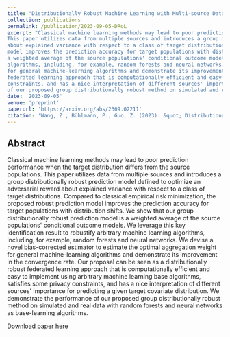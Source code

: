 ```yaml
---
title: "Distributionally Robust Machine Learning with Multi-source Data"
collection: publications
permalink: /publication/2023-09-05-DRoL
excerpt: "Classical machine learning methods may lead to poor prediction performance when the target distribution differs from the source populations. 
This paper utilizes data from multiple sources and introduces a group distributionally robust prediction model defined to optimize an adversarial reward 
about explained variance with respect to a class of target distributions. Compared to classical empirical risk minimization, the proposed robust prediction 
model improves the prediction accuracy for target populations with distribution shifts. We show that our group distributionally robust prediction model is 
a weighted average of the source populations' conditional outcome models. We leverage this key identification result to robustify arbitrary machine learning 
algorithms, including, for example, random forests and neural networks. We devise a novel bias-corrected estimator to estimate the optimal aggregation weight 
for general machine-learning algorithms and demonstrate its improvement in the convergence rate. Our proposal can be seen as a distributionally robust 
federated learning approach that is computationally efficient and easy to implement using arbitrary machine learning base algorithms, satisfies some privacy 
constraints, and has a nice interpretation of different sources' importance for predicting a given target covariate distribution. We demonstrate the performance 
of our proposed group distributionally robust method on simulated and real data with random forests and neural networks as base-learning algorithms."
date: '2023-09-05'
venue: 'preprint'
paperurl: 'https://arxiv.org/abs/2309.02211'
citation: 'Wang, Z., Bühlmann, P., Guo, Z. (2023). &quot; Distributionally Robust Machine Learning with Multi-source Data &quot;'
---
```


## Abstract

Classical machine learning methods may lead to poor prediction performance when the target distribution differs from the source populations. This paper utilizes data from multiple sources and introduces a group distributionally robust prediction model defined to optimize an adversarial reward about explained variance with respect to a class of target distributions. Compared to classical empirical risk minimization, the proposed robust prediction model improves the prediction accuracy for target populations with distribution shifts. We show that our group distributionally robust prediction model is a weighted average of the source populations' conditional outcome models. We leverage this key identification result to robustify arbitrary machine learning algorithms, including, for example, random forests and neural networks. We devise a novel bias-corrected estimator to estimate the optimal aggregation weight for general machine-learning algorithms and demonstrate its improvement in the convergence rate. Our proposal can be seen as a distributionally robust federated learning approach that is computationally efficient and easy to implement using arbitrary machine learning base algorithms, satisfies some privacy constraints, and has a nice interpretation of different sources' importance for predicting a given target covariate distribution. We demonstrate the performance of our proposed group distributionally robust method on simulated and real data with random forests and neural networks as base-learning algorithms.

[Download paper here](https://arxiv.org/pdf/2309.02211.pdf)

<!-- Recommended citation: Wang, Z., Bühlmann, P., & Guo, Z. (2023). Distributionally Robust Machine Learning with Multi-source Data. arXiv preprint arXiv:2309.02211. -->
